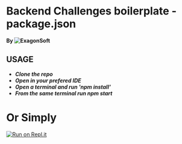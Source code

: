 # Backend Challenges boilerplate - package.json

**By ![ExagonSoft](https://github.com/exagonsoft)**

## USAGE
- ***Clone the repo***
- ***Open in your prefered IDE***
- ***Open a terminal and run 'npm install'***
- ***From the same terminal run npm start***

# Or Simply

[![Run on Repl.it](https://repl.it/badge/github/freeCodeCamp/boilerplate-npm)](https://repl.it/github/exagonsoft/Free-Code-Camp-Project)
